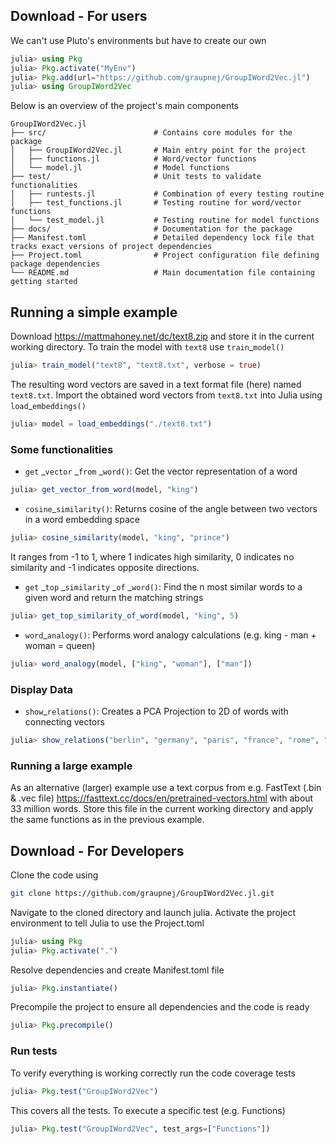 ## Download - For users
We can't use Pluto's environments but have to create our own

```julia
julia> using Pkg
julia> Pkg.activate("MyEnv")
julia> Pkg.add(url="https://github.com/graupnej/GroupIWord2Vec.jl")
julia> using GroupIWord2Vec
```

Below is an overview of the project's main components

```
GroupIWord2Vec.jl               
├── src/                        # Contains core modules for the package
│   ├── GroupIWord2Vec.jl       # Main entry point for the project
│   ├── functions.jl            # Word/vector functions
│   └── model.jl                # Model functions
├── test/                       # Unit tests to validate functionalities
│   ├── runtests.jl             # Combination of every testing routine
│   ├── test_functions.jl       # Testing routine for word/vector functions 
│   └── test_model.jl           # Testing routine for model functions
├── docs/                       # Documentation for the package
├── Manifest.toml               # Detailed dependency lock file that tracks exact versions of project dependencies
├── Project.toml                # Project configuration file defining package dependencies
└── README.md                   # Main documentation file containing getting started
```

## Running a simple example
Download https://mattmahoney.net/dc/text8.zip and store it in the current working directory. To train the model with ``text8`` use ``train``_``model()``

```julia
julia> train_model("text8", "text8.txt", verbose = true)
```

The resulting word vectors are saved in a text format file (here) named ``text8.txt``.
Import the obtained word vectors from ``text8.txt`` into Julia using ``load``_``embeddings()``

```julia
julia> model = load_embeddings("./text8.txt")
```

### Some functionalities

- ``get`` _``vector`` _``from`` _``word()``: Get the vector representation of a word

```julia
julia> get_vector_from_word(model, "king")
```

- ``cosine``_``similarity()``: Returns cosine of the angle between two vectors in a word embedding space

```julia
julia> cosine_similarity(model, "king", "prince")
```

It ranges from -1 to 1, where 1 indicates high similarity, 0 indicates no similarity and -1 indicates opposite directions.
 
- ``get`` _``top`` _``similarity`` _``of`` _``word()``: Find the n most similar words to a given word and return the matching strings

```julia
julia> get_top_similarity_of_word(model, "king", 5)
```

- ``word``_``analogy()``: Performs word analogy calculations (e.g. king - man + woman = queen)
  
```julia
julia> word_analogy(model, ["king", "woman"], ["man"])
```

### Display Data
- ``show``_``relations()``: Creates a PCA Projection to 2D of words with connecting vectors 

```julia
julia> show_relations("berlin", "germany", "paris", "france", "rome", "apple", wv=model, save_path="my_custom_plot.png")
```

### Running a large example
As an alternative (larger) example use a text corpus from e.g. FastText (.bin & .vec file) https://fasttext.cc/docs/en/pretrained-vectors.html with about 33 million words. Store this file in the current working directory and apply the same functions as in the previous example.

## Download - For Developers
Clone the code using

``` bash
git clone https://github.com/graupnej/GroupIWord2Vec.jl.git
```

Navigate to the cloned directory and launch julia. Activate the project environment to tell Julia to use the Project.toml

```julia
julia> using Pkg
julia> Pkg.activate(".")
```

Resolve dependencies and create Manifest.toml file

```julia
julia> Pkg.instantiate()
```

Precompile the project to ensure all dependencies and the code is ready

```julia
julia> Pkg.precompile()
```

### Run tests
To verify everything is working correctly run the code coverage tests

```julia
julia> Pkg.test("GroupIWord2Vec")
```

This covers all the tests. To execute a specific test (e.g. Functions)

```julia
julia> Pkg.test("GroupIWord2Vec", test_args=["Functions"])
```

